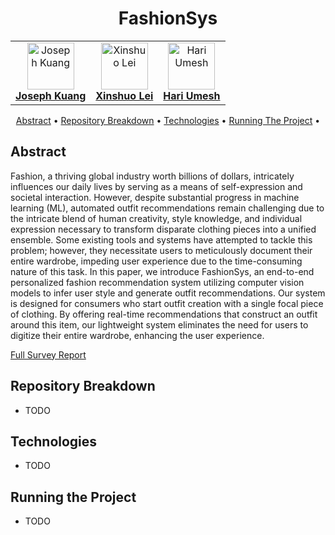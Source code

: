 <h1 align="center">
  FashionSys
  </br>
</h1>

<table align="center">
  <tr>
    <td align="center"><a href="https://www.linkedin.com/in/josephjkuang/"><img src="https://media.licdn.com/dms/image/C4D03AQGFVwZ0C7P67g/profile-displayphoto-shrink_800_800/0/1604452238747?e=1715212800&v=beta&t=sG_8YcDOjoheIdEWsdsGkb_UjtiKK26FdSCD0d9lz2A" width="75px;" height="75px;" alt="Joseph Kuang"/><br /><b>Joseph Kuang</b></a><br /></td>
    <td align="center"><a href="https://www.linkedin.com/in/hari-umesh/"><img src="https://media.licdn.com/dms/image/D5603AQEyrZBXaUVgxA/profile-displayphoto-shrink_400_400/0/1684190603277?e=1715212800&v=beta&t=PQrYYrT8mG9sfeW19inRA5R-yQMFRZWJZ0ZaYGoLEvg" width="75px;" alt="Xinshuo Lei"/><br /><b>Xinshuo Lei</b></a><br /></td>
    <td align="center"><a href="https://www.linkedin.com/in/xinshuo-lei/"><img src="https://media.licdn.com/dms/image/D5603AQH11g4qwMuuCA/profile-displayphoto-shrink_400_400/0/1678575660367?e=1715212800&v=beta&t=KAhmVu6gR2dWvxED9gDdgC0vOVe3f4oB7HDytCGvlek" width="75px;" alt="Hari Umesh"/><br /><b>Hari Umesh</b></a><br /></td>
    </tr>
</table>

<p align="center">
  <a href="#abstract">Abstract</a> •
  <a href="#repository-breakdown">Repository Breakdown</a> •
  <a href="#technologies">Technologies</a> •
  <a href="#running-the-project">Running The Project</a> •
</p>

## Abstract

Fashion, a thriving global industry worth billions of dollars, intricately influences our daily lives by serving as a means of self-expression and societal interaction. However, despite substantial progress in machine learning (ML), automated outfit recommendations remain challenging due to the intricate blend of human creativity, style knowledge, and individual expression necessary to transform disparate clothing pieces into a unified ensemble. Some existing tools and systems have attempted to tackle this problem; however, they necessitate users to meticulously document their entire wardrobe, impeding user experience due to the time-consuming nature of this task. In this paper, we introduce FashionSys, an end-to-end personalized fashion recommendation system utilizing computer vision models to infer user style and generate outfit recommendations. Our system is designed for consumers who start outfit creation with a single focal piece of clothing. By offering real-time recommendations that construct an outfit around this item, our lightweight system eliminates the need for users to digitize their entire wardrobe, enhancing the user experience.

[Full Survey Report](https://github.com/josephjkuang/FashionSys/blob/main/docs/Survey.pdf) </br>

## Repository Breakdown

- TODO

## Technologies

- TODO

## Running the Project

- TODO
